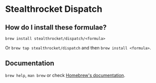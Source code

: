 # Stealthrocket Dispatch

## How do I install these formulae?

`brew install stealthrocket/dispatch/<formula>`

Or `brew tap stealthrocket/dispatch` and then `brew install <formula>`.

## Documentation

`brew help`, `man brew` or check [Homebrew's documentation](https://docs.brew.sh).
